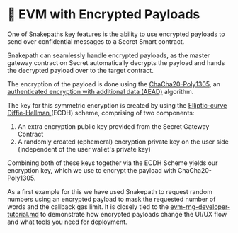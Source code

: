 # 📜 EVM with Encrypted Payloads

One of Snakepaths key features is the ability to use encrypted payloads to send over confidential messages to a Secret Smart contract.&#x20;

Snakepath can seamlessly handle encrypted payloads, as the master gateway contract on Secret automatically decrypts the payload and hands the decrypted payload over to the target contract.&#x20;

The encryption of the payload is done using the [ChaCha20-Poly1305](https://en.wikipedia.org/wiki/ChaCha20-Poly1305), an [authenticated encryption with additional data (AEAD)](https://en.wikipedia.org/wiki/Authenticated\_encryption) algorithm.

The key for this symmetric encryption is created by using the [Elliptic-curve Diffie-Hellman ](https://en.wikipedia.org/wiki/Elliptic-curve\_Diffie%E2%80%93Hellman)(ECDH) scheme, comprising of two components:&#x20;

1. An extra encryption public key provided from the Secret Gateway Contract
2. A randomly created (ephemeral) encryption private key on the user side (independent of the user wallet's private key)

Combining both of these keys together via the ECDH Scheme yields our encryption key, which we use to encrypt the payload with ChaCha20-Poly1305.

As a first example for this we have used Snakepath to request random numbers using an encrypted payload to mask the requested number of words and the callback gas limit. It is closely tied to the [evm-rng-developer-tutorial.md](../evm-rng-developer-tutorial.md "mention") to demonstrate how encrypted payloads change the UI/UX flow and what tools you need for deployment.
